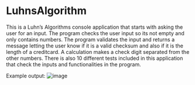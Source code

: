 # LuhnsAlgorithm
This is a Luhn’s Algorithms console application that starts with asking the user for an input. The program checks the user input so its not empty and only contains numbers. The program validates the input and returns a message letting the user know if it is a valid checksum and also if it is the length of a creditcard. A calculation makes a check digit separated from the other numbers.
There is also 10 different tests included in this application that check the inputs and functionalities in the program.

Example output: 
![image]()
